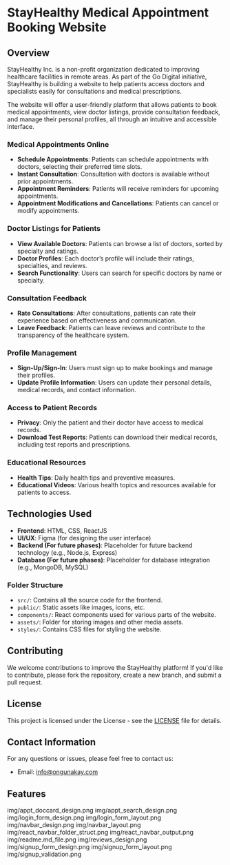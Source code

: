 # StayHealthy Medical Appointment Booking Website

## Overview

StayHealthy Inc. is a non-profit organization dedicated to improving healthcare facilities in remote areas. As part of the Go Digital initiative, StayHealthy is building a website to help patients access doctors and specialists easily for consultations and medical prescriptions.

The website will offer a user-friendly platform that allows patients to book medical appointments, view doctor listings, provide consultation feedback, and manage their personal profiles, all through an intuitive and accessible interface.

### Medical Appointments Online
- **Schedule Appointments**: Patients can schedule appointments with doctors, selecting their preferred time slots.
- **Instant Consultation**: Consultation with doctors is available without prior appointments.
- **Appointment Reminders**: Patients will receive reminders for upcoming appointments.
- **Appointment Modifications and Cancellations**: Patients can cancel or modify appointments.

### Doctor Listings for Patients
- **View Available Doctors**: Patients can browse a list of doctors, sorted by specialty and ratings.
- **Doctor Profiles**: Each doctor’s profile will include their ratings, specialties, and reviews.
- **Search Functionality**: Users can search for specific doctors by name or specialty.

### Consultation Feedback
- **Rate Consultations**: After consultations, patients can rate their experience based on effectiveness and communication.
- **Leave Feedback**: Patients can leave reviews and contribute to the transparency of the healthcare system.

### Profile Management
- **Sign-Up/Sign-In**: Users must sign up to make bookings and manage their profiles.
- **Update Profile Information**: Users can update their personal details, medical records, and contact information.

### Access to Patient Records
- **Privacy**: Only the patient and their doctor have access to medical records.
- **Download Test Reports**: Patients can download their medical records, including test reports and prescriptions.

### Educational Resources
- **Health Tips**: Daily health tips and preventive measures.
- **Educational Videos**: Various health topics and resources available for patients to access.

## Technologies Used

- **Frontend**: HTML, CSS, ReactJS
- **UI/UX**: Figma (for designing the user interface)
- **Backend (For future phases)**: Placeholder for future backend technology (e.g., Node.js, Express)
- **Database (For future phases)**: Placeholder for database integration (e.g., MongoDB, MySQL)

### Folder Structure

- `src/`: Contains all the source code for the frontend.
- `public/`: Static assets like images, icons, etc.
- `components/`: React components used for various parts of the website.
- `assets/`: Folder for storing images and other media assets.
- `styles/`: Contains CSS files for styling the website.

## Contributing

We welcome contributions to improve the StayHealthy platform! If you'd like to contribute, please fork the repository, create a new branch, and submit a pull request.

## License

This project is licensed under the License - see the [LICENSE](LICENSE) file for details.

## Contact Information

For any questions or issues, please feel free to contact us:

- Email: info@ongunakay.com

## Features
img/appt_doccard_design.png img/appt_search_design.png img/login_form_design.png img/login_form_layout.png img/navbar_design.png img/navbar_layout.png img/react_navbar_folder_struct.png img/react_navbar_output.png img/readme.md_file.png img/reviews_design.png img/signup_form_design.png img/signup_form_layout.png img/signup_validation.png